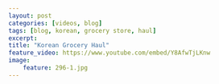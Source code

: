 ```yaml
---
layout: post
categories: [videos, blog]
tags: [blog, korean, grocery store, haul]
excerpt: 
title: "Korean Grocery Haul"
feature_video: https://www.youtube.com/embed/Y8AfwTjLKnw
image:
    feature: 296-1.jpg
---
```


